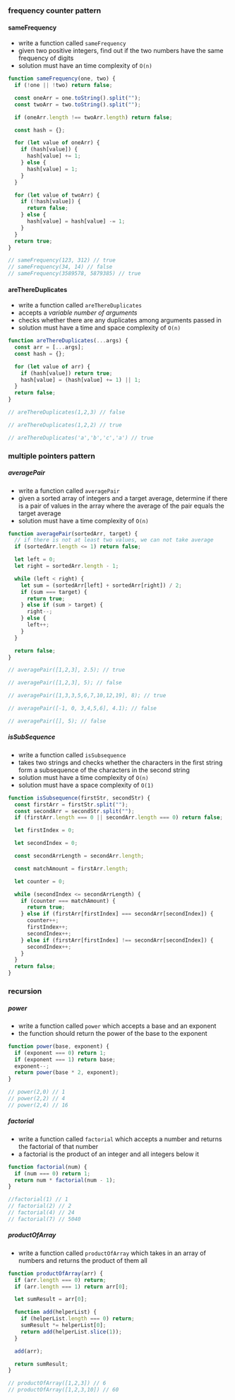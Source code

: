 ### frequency counter pattern

#### sameFrequency

- write a function called `sameFrequency`
- given two positive integers, find out if the two numbers have the same frequency of digits
- solution must have an time complexity of `O(n)`

```js
function sameFrequency(one, two) {
  if (!one || !two) return false;

  const oneArr = one.toString().split("");
  const twoArr = two.toString().split("");

  if (oneArr.length !== twoArr.length) return false;

  const hash = {};

  for (let value of oneArr) {
    if (hash[value]) {
      hash[value] += 1;
    } else {
      hash[value] = 1;
    }
  }

  for (let value of twoArr) {
    if (!hash[value]) {
      return false;
    } else {
      hash[value] = hash[value] -= 1;
    }
  }
  return true;
}

// sameFrequency(123, 312) // true
// sameFrequency(34, 14) // false
// sameFrequency(3589578, 5879385) // true
```

#### areThereDuplicates

- write a function called `areThereDuplicates`
- accepts a _variable number of arguments_
- checks whether there are any duplicates among arguments passed in
- solution must have a time and space complexity of `O(n)`

```js
function areThereDuplicates(...args) {
  const arr = [...args];
  const hash = {};

  for (let value of arr) {
    if (hash[value]) return true;
    hash[value] = (hash[value] += 1) || 1;
  }
  return false;
}

// areThereDuplicates(1,2,3) // false

// areThereDuplicates(1,2,2) // true

// areThereDuplicates('a','b','c','a') // true
```

### multiple pointers pattern

##### averagePair

- write a function called `averagePair`
- given a sorted array of integers and a target average, determine if there is a pair of values in the array where the average of the pair equals the target average
- solution must have a time complexity of `O(n)`

```js
function averagePair(sortedArr, target) {
  // if there is not at least two values, we can not take average
  if (sortedArr.length <= 1) return false;

  let left = 0;
  let right = sortedArr.length - 1;

  while (left < right) {
    let sum = (sortedArr[left] + sortedArr[right]) / 2;
    if (sum === target) {
      return true;
    } else if (sum > target) {
      right--;
    } else {
      left++;
    }
  }

  return false;
}

// averagePair([1,2,3], 2.5); // true

// averagePair([1,2,3], 5); // false

// averagePair([1,3,3,5,6,7,10,12,19], 8); // true

// averagePair([-1, 0, 3,4,5,6], 4.1); // false

// averagePair([], 5); // false
```

##### isSubSequence

- write a function called `isSubsequence`
- takes two strings and checks whether the characters in the first string form a subsequence of the characters in the second string
- solution must have a time complexity of `O(n)`
- solution must have a space complexity of `O(1)`

```js
function isSubsequence(firstStr, secondStr) {
  const firstArr = firstStr.split("");
  const secondArr = secondStr.split("");
  if (firstArr.length === 0 || secondArr.length === 0) return false;

  let firstIndex = 0;

  let secondIndex = 0;

  const secondArrLength = secondArr.length;

  const matchAmount = firstArr.length;

  let counter = 0;

  while (secondIndex <= secondArrLength) {
    if (counter === matchAmount) {
      return true;
    } else if (firstArr[firstIndex] === secondArr[secondIndex]) {
      counter++;
      firstIndex++;
      secondIndex++;
    } else if (firstArr[firstIndex] !== secondArr[secondIndex]) {
      secondIndex++;
    }
  }
  return false;
}
```

### recursion

##### power

- write a function called `power` which accepts a base and an exponent
- the function should return the power of the base to the exponent

```js
function power(base, exponent) {
  if (exponent === 0) return 1;
  if (exponent === 1) return base;
  exponent--;
  return power(base * 2, exponent);
}

// power(2,0) // 1
// power(2,2) // 4
// power(2,4) // 16
```

##### factorial

- write a function called `factorial` which accepts a number and returns the factorial of that number
- a factorial is the product of an integer and all integers below it

```js
function factorial(num) {
  if (num === 0) return 1;
  return num * factorial(num - 1);
}

//factorial(1) // 1
// factorial(2) // 2
// factorial(4) // 24
// factorial(7) // 5040
```

##### productOfArray

- write a function called `productOfArray` which takes in an array of numbers and returns the product of them all

```js
function productOfArray(arr) {
  if (arr.length === 0) return;
  if (arr.length === 1) return arr[0];

  let sumResult = arr[0];

  function add(helperList) {
    if (helperList.length === 0) return;
    sumResult *= helperList[0];
    return add(helperList.slice(1));
  }

  add(arr);

  return sumResult;
}

// productOfArray([1,2,3]) // 6
// productOfArray([1,2,3,10]) // 60
```
